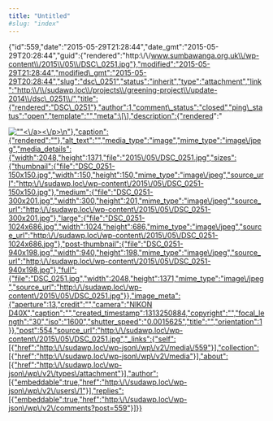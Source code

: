 ```yaml
---
title: "Untitled"
#slug: "index"
---
```


{"id":559,"date":"2015-05-29T21:28:44","date\_gmt":"2015-05-29T20:28:44","guid":{"rendered":"http:\\/\\/www.sumbawanga.org.uk\\/wp-content\\/2015\\/05\\/DSC\_0251.jpg"},"modified":"2015-05-29T21:28:44","modified\_gmt":"2015-05-29T20:28:44","slug":"dsc\_0251","status":"inherit","type":"attachment","link":"http:\\/\\/sudawp.loc\\/projects\\/greening-project\\/update-2014\\/dsc\_0251\\/","title":{"rendered":"DSC\_0251"},"author":1,"comment\_status":"closed","ping\_status":"open","template":"","meta":\[\],"description":{"rendered":"

[![\"\"](\"http:\/\/sudawp.loc\/wp-content\/2015\/05\/DSC_0251-300x201.jpg\")<\\/a><\\/p>\\n"},"caption":{"rendered":""},"alt\_text":"","media\_type":"image","mime\_type":"image\\/jpeg","media\_details":{"width":2048,"height":1371,"file":"2015\\/05\\/DSC\_0251.jpg","sizes":{"thumbnail":{"file":"DSC\_0251-150x150.jpg","width":150,"height":150,"mime\_type":"image\\/jpeg","source\_url":"http:\\/\\/sudawp.loc\\/wp-content\\/2015\\/05\\/DSC\_0251-150x150.jpg"},"medium":{"file":"DSC\_0251-300x201.jpg","width":300,"height":201,"mime\_type":"image\\/jpeg","source\_url":"http:\\/\\/sudawp.loc\\/wp-content\\/2015\\/05\\/DSC\_0251-300x201.jpg"},"large":{"file":"DSC\_0251-1024x686.jpg","width":1024,"height":686,"mime\_type":"image\\/jpeg","source\_url":"http:\\/\\/sudawp.loc\\/wp-content\\/2015\\/05\\/DSC\_0251-1024x686.jpg"},"post-thumbnail":{"file":"DSC\_0251-940x198.jpg","width":940,"height":198,"mime\_type":"image\\/jpeg","source\_url":"http:\\/\\/sudawp.loc\\/wp-content\\/2015\\/05\\/DSC\_0251-940x198.jpg"},"full":{"file":"DSC\_0251.jpg","width":2048,"height":1371,"mime\_type":"image\\/jpeg","source\_url":"http:\\/\\/sudawp.loc\\/wp-content\\/2015\\/05\\/DSC\_0251.jpg"}},"image\_meta":{"aperture":13,"credit":"","camera":"NIKON D40X","caption":"","created\_timestamp":1313250884,"copyright":"","focal\_length":"30","iso":"1600","shutter\_speed":"0.0015625","title":"","orientation":1}},"post":554,"source\_url":"http:\\/\\/sudawp.loc\\/wp-content\\/2015\\/05\\/DSC\_0251.jpg","\_links":{"self":\[{"href":"http:\\/\\/sudawp.loc\\/wp-json\\/wp\\/v2\\/media\\/559"}\],"collection":\[{"href":"http:\\/\\/sudawp.loc\\/wp-json\\/wp\\/v2\\/media"}\],"about":\[{"href":"http:\\/\\/sudawp.loc\\/wp-json\\/wp\\/v2\\/types\\/attachment"}\],"author":\[{"embeddable":true,"href":"http:\\/\\/sudawp.loc\\/wp-json\\/wp\\/v2\\/users\\/1"}\],"replies":\[{"embeddable":true,"href":"http:\\/\\/sudawp.loc\\/wp-json\\/wp\\/v2\\/comments?post=559"}\]}}](http:\/\/sudawp.loc\/wp-content\/2015\/05\/DSC_0251.jpg)